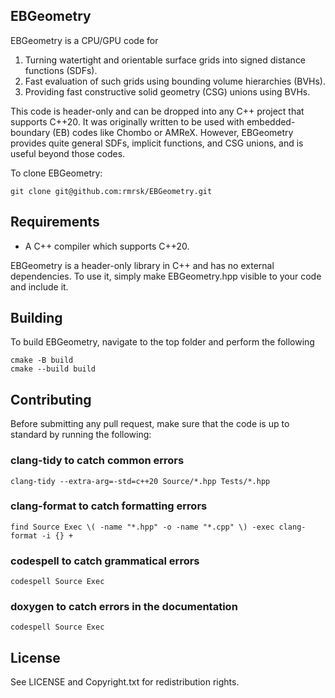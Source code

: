 ## EBGeometry

EBGeometry is a CPU/GPU code for

1. Turning watertight and orientable surface grids into signed distance functions (SDFs).
2. Fast evaluation of such grids using bounding volume hierarchies (BVHs).
3. Providing fast constructive solid geometry (CSG) unions using BVHs. 

This code is header-only and can be dropped into any C++ project that supports C++20.
It was originally written to be used with embedded-boundary (EB) codes like Chombo or AMReX.
However, EBGeometry provides quite general SDFs, implicit functions, and CSG unions, and is useful beyond those codes. 

To clone EBGeometry:

    git clone git@github.com:rmrsk/EBGeometry.git
	
## Requirements

* A C++ compiler which supports C++20.

EBGeometry is a header-only library in C++ and has no external dependencies.
To use it, simply make EBGeometry.hpp visible to your code and include it.	
	
## Building

To build EBGeometry, navigate to the top folder and perform the following

```
cmake -B build
cmake --build build
```

## Contributing

Before submitting any pull request, make sure that the code is up to standard by running the following:

### clang-tidy to catch common errors

```
clang-tidy --extra-arg=-std=c++20 Source/*.hpp Tests/*.hpp
```

### clang-format to catch formatting errors
```
find Source Exec \( -name "*.hpp" -o -name "*.cpp" \) -exec clang-format -i {} +
```

### codespell to catch grammatical errors
```
codespell Source Exec
```

### doxygen to catch errors in the documentation
```
codespell Source Exec
```



License
-------

See LICENSE and Copyright.txt for redistribution rights. 
